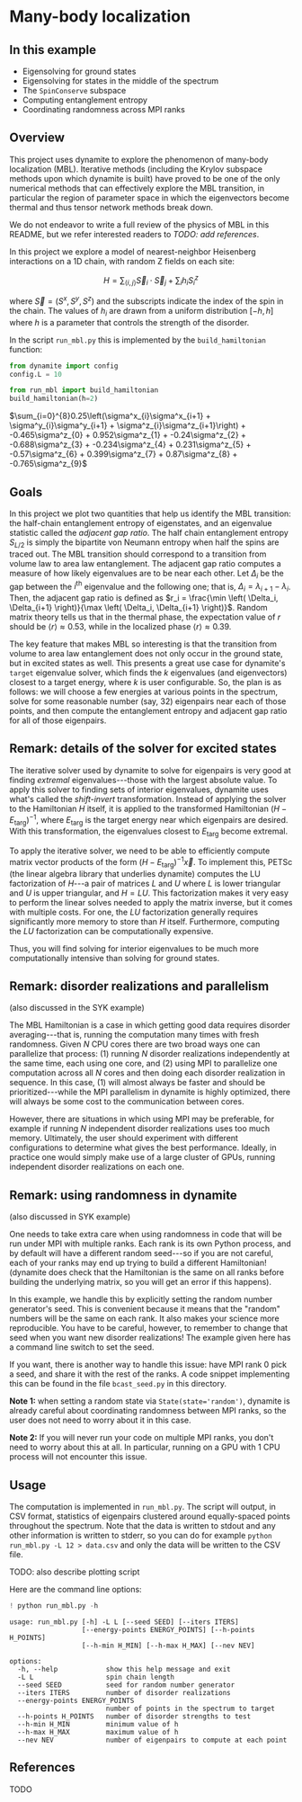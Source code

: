 # Many-body localization

## In this example

 - Eigensolving for ground states
 - Eigensolving for states in the middle of the spectrum
 - The `SpinConserve` subspace
 - Computing entanglement entropy
 - Coordinating randomness across MPI ranks

## Overview

This project uses dynamite to explore the phenomenon of many-body localization (MBL). Iterative methods (including the Krylov subspace methods upon which dynamite is built) have proved to be one of the only numerical methods that can effectively explore the MBL transition, in particular the region of parameter space in which the eigenvectors become thermal and thus tensor network methods break down.

We do not endeavor to write a full review of the physics of MBL in this README, but we refer interested readers to *TODO: add references*.

In this project we explore a model of nearest-neighbor Heisenberg interactions on a 1D chain, with random Z fields on each site:

$$H = \sum_{\left<i,j\right>} \vec{S}_i \cdot \vec{S}_j + \sum_i h_i S^z_i$$

where $\vec{S} = (S^x, S^y, S^z)$ and the subscripts indicate the index of the spin in the chain. The values of $h_i$ are drawn from a uniform distribution $\left[-h, h\right]$ where $h$ is a parameter that controls the strength of the disorder.

In the script `run_mbl.py` this is implemented by the `build_hamiltonian` function:


```python
from dynamite import config
config.L = 10

from run_mbl import build_hamiltonian
build_hamiltonian(h=2)
```




$\sum_{i=0}^{8}0.25\left(\sigma^x_{i}\sigma^x_{i+1} + \sigma^y_{i}\sigma^y_{i+1} + \sigma^z_{i}\sigma^z_{i+1}\right) + -0.465\sigma^z_{0} + 0.952\sigma^z_{1} + -0.24\sigma^z_{2} + -0.688\sigma^z_{3} + -0.234\sigma^z_{4} + 0.231\sigma^z_{5} + -0.57\sigma^z_{6} + 0.399\sigma^z_{7} + 0.87\sigma^z_{8} + -0.765\sigma^z_{9}$



## Goals

In this project we plot two quantities that help us identify the MBL transition: the half-chain entanglement entropy of eigenstates, and an eigenvalue statistic called the *adjacent gap ratio*. The half chain entanglement entropy $S_{L/2}$ is simply the bipartite von Neumann entropy when half the spins are traced out. The MBL transition should correspond to a transition from volume law to area law entanglement. The adjacent gap ratio computes a measure of how likely eigenvalues are to be near each other. Let $\Delta_i$ be the gap between the $i^\mathrm{th}$ eigenvalue and the following one; that is, $\Delta_i = \lambda_{i+1} - \lambda_i$. Then, the adjacent gap ratio is defined as $r_i = \frac{\min \left( \Delta_i, \Delta_{i+1} \right)}{\max \left( \Delta_i, \Delta_{i+1} \right)}$. Random matrix theory tells us that in the thermal phase, the expectation value of $r$ should be $\left< r \right> \approx 0.53$, while in the localized phase $\left< r \right> \approx 0.39$.

The key feature that makes MBL so interesting is that the transition from volume to area law entanglement does not only occur in the ground state, but in excited states as well. This presents a great use case for dynamite's `target` eigenvalue solver, which finds the $k$ eigenvalues (and eigenvectors) closest to a target energy, where $k$ is user configurable. So, the plan is as follows: we will choose a few energies at various points in the spectrum, solve for some reasonable number (say, 32) eigenpairs near each of those points, and then compute the entanglement entropy and adjacent gap ratio for all of those eigenpairs.

## Remark: details of the solver for excited states

The iterative solver used by dynamite to solve for eigenpairs is very good at finding *extremal* eigenvalues---those with the largest absolute value. To apply this solver to finding sets of interior eigenvalues, dynamite uses what's called the *shift-invert* transformation. Instead of applying the solver to the Hamiltonian $H$ itself, it is applied to the transformed Hamiltonian $(H-E_\mathrm{targ})^{-1}$, where $E_\mathrm{targ}$ is the target energy near which eigenpairs are desired. With this transformation, the eigenvalues closest to $E_\mathrm{targ}$ become extremal.

To apply the iterative solver, we need to be able to efficiently compute matrix vector products of the form $(H-E_\mathrm{targ})^{-1} \vec{x}$. To implement this, PETSc (the linear algebra library that underlies dynamite) computes the LU factorization of $H$---a pair of matrices $L$ and $U$ where $L$ is lower triangular and $U$ is upper triangular, and $H = LU$. This factorization makes it very easy to perform the linear solves needed to apply the matrix inverse, but it comes with multiple costs. For one, the $LU$ factorization generally requires significantly more memory to store than $H$ itself. Furthermore, computing the $LU$ factorization can be computationally expensive.

Thus, you will find solving for interior eigenvalues to be much more computationally intensive than solving for ground states.

## Remark: disorder realizations and parallelism

(also discussed in the SYK example)

The MBL Hamiltonian is a case in which getting good data requires disorder averaging---that is, running the computation many times with fresh randomness. Given $N$ CPU cores there are two broad ways one can parallelize that process: (1) running $N$ disorder realizations independently at the same time, each using one core, and (2) using MPI to parallelize one computation across all $N$ cores and then doing each disorder realization in sequence. In this case, (1) will almost always be faster and should be prioritized---while the MPI parallelism in dynamite is highly optimized, there will always be some cost to the communication between cores.

However, there are situations in which using MPI may be preferable, for example if running $N$ independent disorder realizations uses too much memory. Ultimately, the user should experiment with different configurations to determine what gives the best performance. Ideally, in practice one would simply make use of a large cluster of GPUs, running independent disorder realizations on each one.

## Remark: using randomness in dynamite

(also discussed in SYK example)

One needs to take extra care when using randomness in code that will be run under MPI with multiple ranks. Each rank is its own Python process, and by default will have a different random seed---so if you are not careful, each of your ranks may end up trying to build a different Hamiltonian! (dynamite does check that the Hamiltonian is the same on all ranks before building the underlying matrix, so you will get an error if this happens).

In this example, we handle this by explicitly setting the random number generator's seed. This is convenient because it means that the "random" numbers will be the same on each rank. It also makes your science more reproducible. You have to be careful, however, to remember to change that seed when you want new disorder realizations! The example given here has a command line switch to set the seed.

If you want, there is another way to handle this issue: have MPI rank 0 pick a seed, and share it with the rest of the ranks. A code snippet implementing this can be found in the file `bcast_seed.py` in this directory.

**Note 1:** when setting a random state via `State(state='random')`, dynamite is already careful about coordinating randomness between MPI ranks, so the user does not need to worry about it in this case.

**Note 2:** If you will never run your code on multiple MPI ranks, you don't need to worry about this at all. In particular, running on a GPU with 1 CPU process will not encounter this issue.

## Usage

The computation is implemented in `run_mbl.py`. The script will output, in CSV format, statistics of eigenpairs clustered around equally-spaced points throughout the spectrum. Note that the data is written to stdout and any other information is written to stderr, so you can do for example `python run_mbl.py -L 12 > data.csv` and only the data will be written to the CSV file.

TODO: also describe plotting script

Here are the command line options:


```python
! python run_mbl.py -h
```

    usage: run_mbl.py [-h] -L L [--seed SEED] [--iters ITERS]
                      [--energy-points ENERGY_POINTS] [--h-points H_POINTS]
                      [--h-min H_MIN] [--h-max H_MAX] [--nev NEV]
    
    options:
      -h, --help            show this help message and exit
      -L L                  spin chain length
      --seed SEED           seed for random number generator
      --iters ITERS         number of disorder realizations
      --energy-points ENERGY_POINTS
                            number of points in the spectrum to target
      --h-points H_POINTS   number of disorder strengths to test
      --h-min H_MIN         minimum value of h
      --h-max H_MAX         maximum value of h
      --nev NEV             number of eigenpairs to compute at each point


## References

TODO
